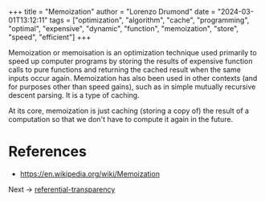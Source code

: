 +++
title = "Memoization"
author = "Lorenzo Drumond"
date = "2024-03-01T13:12:11"
tags = ["optimization",  "algorithm",  "cache",  "programming",  "optimal",  "expensive",  "dynamic",  "function",  "memoization",  "store",  "speed",  "efficient"]
+++


Memoization or memoisation is an optimization technique used primarily to speed up computer programs by storing the results of expensive function calls to pure functions and returning the cached result when the same inputs occur again. Memoization has also been used in other contexts (and for purposes other than speed gains), such as in simple mutually recursive descent parsing. It is a type of caching.

At its core, memoization is just caching (storing a copy of) the result of a computation so that we don't have to compute it again in the future.

# References
- https://en.wikipedia.org/wiki/Memoization

Next -> [referential-transparency](/wiki/referential-transparency/)
